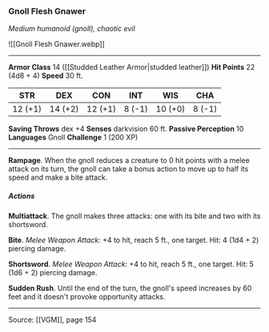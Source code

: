 ### Gnoll Flesh Gnawer
_Medium humanoid (gnoll), chaotic evil_

![[Gnoll Flesh Gnawer.webp]]




---

**Armor Class** 14 ([[Studded Leather Armor|studded leather]])
**Hit Points** 22 (4d8 + 4)
**Speed** 30 ft.

| STR     | DEX     | CON     | INT     | WIS     | CHA     |
|---------|---------|---------|---------|---------|---------|
| 12 (+1) | 14 (+2) | 12 (+1) | 8 (-1) | 10 (+0) | 8 (-1) |

**Saving Throws** dex +4
**Senses** darkvision 60 ft.
**Passive Perception** 10
**Languages** Gnoll
**Challenge** 1 (200 XP)

---

**Rampage**. When the gnoll reduces a creature to 0 hit points with a melee attack on its turn, the gnoll can take a bonus action to move up to half its speed and make a bite attack.

##### Actions
**Multiattack**. The gnoll makes three attacks: one with its bite and two with its shortsword.

**Bite**. _Melee Weapon Attack:_ +4 to hit, reach 5 ft., one target. Hit: 4 (1d4 + 2) piercing damage.

**Shortsword**. _Melee Weapon Attack:_ +4 to hit, reach 5 ft., one target. Hit: 5 (1d6 + 2) piercing damage.

**Sudden Rush**. Until the end of the turn, the gnoll's speed increases by 60 feet and it doesn't provoke opportunity attacks.


---

Source: [[VGM]], page 154